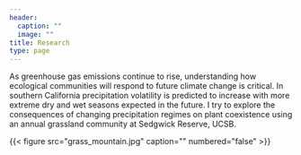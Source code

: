 ```yaml
---
header:
  caption: ""
  image: ""
title: Research
type: page
---
```


As greenhouse gas emissions continue to rise, understanding how ecological communities will respond to future climate change is critical. In southern California precipitation volatility is predicted to increase with more extreme dry and wet seasons expected in the future. I try to explore the consequences of changing precipitation regimes on plant coexistence using an annual grassland community at Sedgwick Reserve, UCSB.


{{< figure src="grass_mountain.jpg" caption="" numbered="false" >}}
